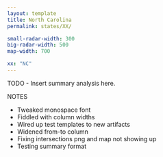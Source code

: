 ```yaml
---
layout: template
title: North Carolina
permalink: states/XX/

small-radar-width: 300
big-radar-width: 500
map-width: 700

xx: "NC"
---
```


TODO - Insert summary analysis here.

NOTES

- Tweaked monospace font
- Fiddled with column widths
- Wired up test templates to new artifacts
- Widened from-to column
- Fixing intersections png and map not showing up
- Testing summary format
